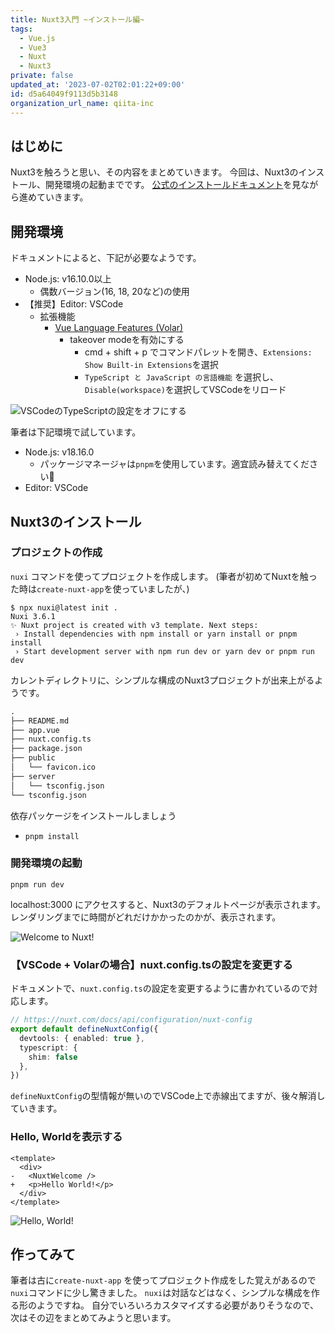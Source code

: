 ```yaml
---
title: Nuxt3入門 ~インストール編~
tags:
  - Vue.js
  - Vue3
  - Nuxt
  - Nuxt3
private: false
updated_at: '2023-07-02T02:01:22+09:00'
id: d5a64049f9113d5b3148
organization_url_name: qiita-inc
---
```

## はじめに

Nuxt3を触ろうと思い、その内容をまとめていきます。
今回は、Nuxt3のインストール、開発環境の起動までです。
[公式のインストールドキュメント](https://nuxt.com/docs/getting-started/installation)を見ながら進めていきます。

## 開発環境

ドキュメントによると、下記が必要なようです。

- Node.js: v16.10.0以上
  - 偶数バージョン(16, 18, 20など)の使用
- 【推奨】Editor: VSCode
  - 拡張機能
    - [Vue Language Features (Volar)](https://marketplace.visualstudio.com/items?itemName=Vue.volar)
      - takeover modeを有効にする
        - cmd + shift + p でコマンドパレットを開き、`Extensions: Show Built-in Extensions`を選択
        - `TypeScript と JavaScript の言語機能` を選択し、`Disable(workspace)`を選択してVSCodeをリロード

![VSCodeのTypeScriptの設定をオフにする](https://qiita-image-store.s3.ap-northeast-1.amazonaws.com/0/166596/50ab8b31-f1c7-d76d-8685-77d1241e9004.png)

筆者は下記環境で試しています。

- Node.js: v18.16.0
  - パッケージマネージャは`pnpm`を使用しています。適宜読み替えてください:pray:
- Editor: VSCode

## Nuxt3のインストール

### プロジェクトの作成

`nuxi` コマンドを使ってプロジェクトを作成します。
(筆者が初めてNuxtを触った時は`create-nuxt-app`を使っていましたが、)

```shell
$ npx nuxi@latest init .
Nuxi 3.6.1
✨ Nuxt project is created with v3 template. Next steps:
 › Install dependencies with npm install or yarn install or pnpm install
 › Start development server with npm run dev or yarn dev or pnpm run dev
```

カレントディレクトリに、シンプルな構成のNuxt3プロジェクトが出来上がるようです。

```txt
.
├── README.md
├── app.vue
├── nuxt.config.ts
├── package.json
├── public
│   └── favicon.ico
├── server
│   └── tsconfig.json
└── tsconfig.json
```

依存パッケージをインストールしましょう

- `pnpm install`

### 開発環境の起動

`pnpm run dev`

localhost:3000 にアクセスすると、Nuxt3のデフォルトページが表示されます。
レンダリングまでに時間がどれだけかかったのかが、表示されます。

![Welcome to Nuxt!](https://qiita-image-store.s3.ap-northeast-1.amazonaws.com/0/166596/e4fe1f96-f63e-366f-85b3-454583f31830.png)

### 【VSCode + Volarの場合】nuxt.config.tsの設定を変更する

ドキュメントで、`nuxt.config.ts`の設定を変更するように書かれているので対応します。

```typescript:nuxt.config.ts
// https://nuxt.com/docs/api/configuration/nuxt-config
export default defineNuxtConfig({
  devtools: { enabled: true },
  typescript: {
    shim: false
  },
})
```

`defineNuxtConfig`の型情報が無いのでVSCode上で赤線出てますが、後々解消していきます。

### Hello, Worldを表示する

```diff:app.vue
<template>
  <div>
-   <NuxtWelcome />
+   <p>Hello World!</p>
  </div>
</template>
```

![Hello, World!](https://qiita-image-store.s3.ap-northeast-1.amazonaws.com/0/166596/fa0c1e0a-572a-a62b-a692-fad2026d0ddf.png)

## 作ってみて

筆者は古に`create-nuxt-app` を使ってプロジェクト作成をした覚えがあるので`nuxi`コマンドに少し驚きました。
`nuxi`は対話などはなく、シンプルな構成を作る形のようですね。
自分でいろいろカスタマイズする必要がありそうなので、次はその辺をまとめてみようと思います。
